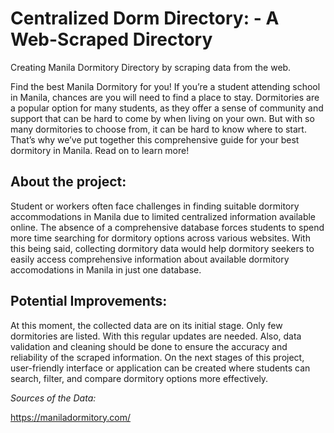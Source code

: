 # Centralized Dorm Directory: - A Web-Scraped Directory

Creating Manila Dormitory Directory by scraping data from the web.

Find the best Manila Dormitory for you! If you’re a student attending school in Manila, chances are you will need to find a place to stay. Dormitories are a popular option for many students, as they offer a sense of community and support that can be hard to come by when living on your own. But with so many dormitories to choose from, it can be hard to know where to start. That’s why we’ve put together this comprehensive guide for your best dormitory in Manila. Read on to learn more!

## About the project:

Student or workers often face challenges in finding suitable dormitory accommodations in Manila due to limited centralized information available online. The absence of a comprehensive database forces students to spend more time searching for dormitory options across various websites. With this being said, collecting dormitory data would help dormitory seekers to easily access comprehensive information about available dormitory accomodations in Manila in just one database.

## Potential Improvements:

At this moment, the collected data are on its initial stage. Only few dormitories are listed. With this regular updates are needed. Also, data validation and cleaning should be done to ensure the accuracy and reliability of the scraped information. On the next stages of this project, user-friendly interface or application can be created where students can search, filter, and compare dormitory options more effectively.

_Sources of the Data:_

https://maniladormitory.com/
